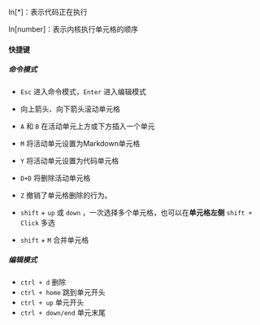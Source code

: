 In[*]：表示代码正在执行

In[number]：表示内核执行单元格的顺序



#### 快捷键

##### 命令模式

* `Esc` 进入命令模式，`Enter` 进入编辑模式

* 向上箭头、向下箭头滚动单元格

* `A` 和 `B` 在活动单元上方或下方插入一个单元
* `M` 将活动单元设置为Markdown单元格
* `Y` 将活动单元设置为代码单元格
* `D+D` 将删除活动单元格
* `Z` 撤销了单元格删除的行为。
* `shift` + `up` 或 `down` ，一次选择多个单元格，也可以在**单元格左侧** `shift + Click` 多选
* `shift` + `M` 合并单元格

##### 编辑模式

* `ctrl + d` 删除
* `ctrl + home` 跳到单元开头
* `ctrl + up` 单元开头
* `ctrl + down/end` 单元末尾



















